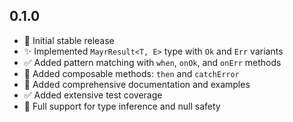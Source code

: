 ## 0.1.0

- 🎉 Initial stable release
- ✨ Implemented `MayrResult<T, E>` type with `Ok` and `Err` variants
- ✅ Added pattern matching with `when`, `onOk`, and `onErr` methods
- 🧠 Added composable methods: `then` and `catchError`
- 📝 Added comprehensive documentation and examples
- ✅ Added extensive test coverage
- 🚀 Full support for type inference and null safety
